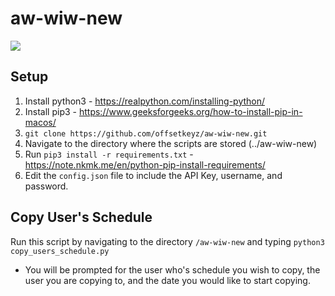 # aw-wiw-new
  <a href="//github.com/offsetkeyz/aw-wiw-new/commits"><img src="https://img.shields.io/github/commit-activity/m/offsetkeyz/aw-wiw-new"></a>

## Setup
1. Install python3 - https://realpython.com/installing-python/
2. Install pip3 - https://www.geeksforgeeks.org/how-to-install-pip-in-macos/
3. `git clone https://github.com/offsetkeyz/aw-wiw-new.git`
4. Navigate to the directory where the scripts are stored (../aw-wiw-new)
5. Run `pip3 install -r requirements.txt` - https://note.nkmk.me/en/python-pip-install-requirements/
6. Edit the `config.json` file to include the API Key, username, and password.

## Copy User's Schedule
Run this script by navigating to the directory `/aw-wiw-new` and typing `python3 copy_users_schedule.py`
* You will be prompted for the user who's schedule you wish to copy, the user you are copying to, and the date you would like to start copying.
